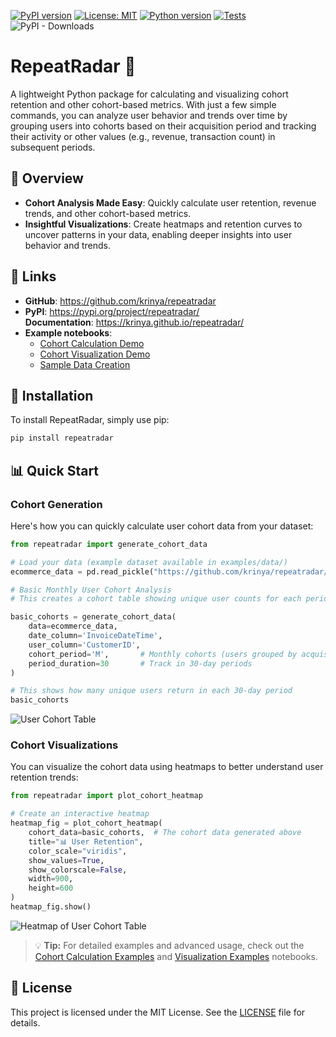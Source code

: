 [![PyPI version](https://badge.fury.io/py/repeatradar.svg)](https://badge.fury.io/py/repeatradar) [![License: MIT](https://img.shields.io/badge/License-MIT-yellow.svg)](https://opensource.org/licenses/MIT) [![Python version](https://img.shields.io/badge/python-3.10%2B-blue.svg)](https://www.python.org/downloads/) [![Tests](https://github.com/krinya/repeatradar/actions/workflows/publish_to_pypi.yml/badge.svg)](https://github.com/krinya/repeatradar/actions/workflows/publish_to_pypi.yml) ![PyPI - Downloads](https://img.shields.io/pypi/dm/repeatradar)

# RepeatRadar 📡

A lightweight Python package for calculating and visualizing cohort retention and other cohort-based metrics. With just a few simple commands, you can analyze user behavior and trends over time by grouping users into cohorts based on their acquisition period and tracking their activity or other values (e.g., revenue, transaction count) in subsequent periods.

## 📖 Overview

* **Cohort Analysis Made Easy**: Quickly calculate user retention, revenue trends, and other cohort-based metrics.  
* **Insightful Visualizations**: Create heatmaps and retention curves to uncover patterns in your data, enabling deeper insights into user behavior and trends.  

## 🔗 Links

* **GitHub**: https://github.com/krinya/repeatradar  
* **PyPI**: https://pypi.org/project/repeatradar/  
**Documentation**: https://krinya.github.io/repeatradar/  
* **Example notebooks**:  
    * [Cohort Calculation Demo](https://github.com/krinya/repeatradar/blob/main/examples/01_cohort_calculation_demo.ipynb) 
    * [Cohort Visualization Demo](https://github.com/krinya/repeatradar/blob/main/examples/02_cohort_visualization_demo.ipynb) 
    * [Sample Data Creation](https://github.com/krinya/repeatradar/tree/main/examples/data)

## 🚀 Installation
To install RepeatRadar, simply use pip:

```bash
pip install repeatradar
```

## 📊 Quick Start

### Cohort Generation
Here's how you can quickly calculate user cohort data from your dataset:

```python
from repeatradar import generate_cohort_data

# Load your data (example dataset available in examples/data/)
ecommerce_data = pd.read_pickle("https://github.com/krinya/repeatradar/raw/refs/heads/main/examples/data/ecommerce_data_1.pkl")

# Basic Monthly User Cohort Analysis
# This creates a cohort table showing unique user counts for each period

basic_cohorts = generate_cohort_data(
    data=ecommerce_data,
    date_column='InvoiceDateTime',
    user_column='CustomerID',
    cohort_period='M',       # Monthly cohorts (users grouped by acquisition month)
    period_duration=30       # Track in 30-day periods
)

# This shows how many unique users return in each 30-day period
basic_cohorts
```

![User Cohort Table](https://raw.githubusercontent.com/krinya/repeatradar/refs/heads/main/img/example_user_1.png)

### Cohort Visualizations

You can visualize the cohort data using heatmaps to better understand user retention trends:

```python
from repeatradar import plot_cohort_heatmap

# Create an interactive heatmap
heatmap_fig = plot_cohort_heatmap(
    cohort_data=basic_cohorts,  # The cohort data generated above
    title="📊 User Retention",
    color_scale="viridis",
    show_values=True,
    show_colorscale=False,
    width=900,
    height=600
)
heatmap_fig.show()
```

![Heatmap of User Cohort Table](https://raw.githubusercontent.com/krinya/repeatradar/refs/heads/main/img/example_user_heatmap_1.png)

> 💡 **Tip:** For detailed examples and advanced usage, check out the [Cohort Calculation Examples](https://github.com/krinya/repeatradar/blob/main/examples/01_cohort_calculation_demo.ipynb) and [Visualization Examples](https://github.com/krinya/repeatradar/blob/main/examples/02_cohort_visualization_demo.ipynb) notebooks.

## 📄 License

This project is licensed under the MIT License. See the [LICENSE](LICENSE) file for details.